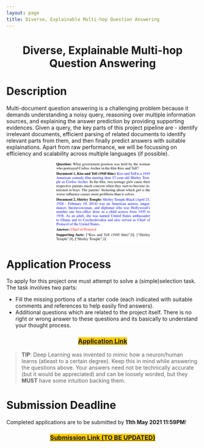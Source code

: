 ```yaml
---
layout: page
title: Diverse, Explainable Multi-hop Question Answering
---
```


<h1>
    <center>Diverse, Explainable Multi-hop Question Answering</center>
</h1>

# Description

Multi-document question answering is a challenging problem because it demands understanding a noisy query, reasoning over multiple information sources, and explaining the answer prediction by providing supporting evidences. Given a query, the key parts of this project pipeline are - identify irrelevant documents, efficient parsing of related documents to identify relevant parts from them, and then finally predict answers with suitable explainations. Apart from raw performance, we will be focussing on efficiency and scalability across multiple languages (if possible). 

<p align="center">
    <img src="assets/images/doc.png" width="50%">
</p>

# Application Process

To apply for this project one must attempt to solve a (simple)selection task. The task involves two parts: 
- Fill the missing portions of a starter code (each indicated with suitable comments and references to help easily find answers).
- Additional questions which are related to the project itself. There is no right or wrong answer to these questions and its basically to understand your thought process. 

<h3>
    <center><a style="background-color:#ffcc00;" href="assets/pdfs/doc.pdf">Application Link</a></center>
</h3>

> **TIP**: Deep Learning was invented to mimic how a neuron/human learns (atleast to a certain degree). Keep this in mind while answering the questions above. 
Your answers need not be technically accurate (but it would be appreciated) and can be loosely worded, but they **MUST** have some intuition backing them.

# Submission Deadline

Completed applications are to be submitted by **11th May 2021 11:59PM**!

<h3>
    <center><a style="background-color:#ffcc00;" href="#">Submission Link (TO BE UPDATED)</a></center>
</h3>

<div class="container">
    <div class="countdown-styled" data-date="May 11, 2021 23:59:59"></div>
</div>